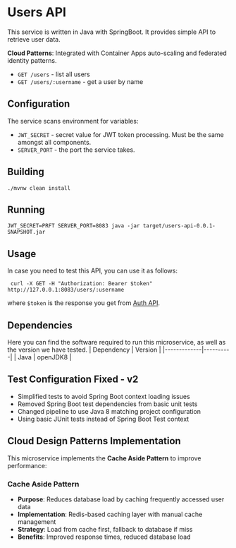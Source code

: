 # Users API
This service is written in Java with SpringBoot. It provides simple API to retrieve user data.

**Cloud Patterns**: Integrated with Container Apps auto-scaling and federated identity patterns.

- `GET /users` - list all users
- `GET /users/:username` - get a user by name

## Configuration

The service scans environment for variables:
- `JWT_SECRET` - secret value for JWT token processing. Must be the same amongst all components.
- `SERVER_PORT` - the port the service takes.

## Building

```
./mvnw clean install
```
## Running
```
JWT_SECRET=PRFT SERVER_PORT=8083 java -jar target/users-api-0.0.1-SNAPSHOT.jar
```
## Usage
In case you need to test this API, you can use it as follows:
```
 curl -X GET -H "Authorization: Bearer $token" http://127.0.0.1:8083/users/:username
```
where `$token` is the response you get from [Auth API](/auth-api). 

## Dependencies
Here you can find the software required to run this microservice, as well as the version we have tested. 
|  Dependency | Version  |
|-------------|----------|
| Java        | openJDK8 |

## Test Configuration Fixed - v2
- Simplified tests to avoid Spring Boot context loading issues
- Removed Spring Boot test dependencies from basic unit tests
- Changed pipeline to use Java 8 matching project configuration
- Using basic JUnit tests instead of Spring Boot Test context

## Cloud Design Patterns Implementation

This microservice implements the **Cache Aside Pattern** to improve performance:

### Cache Aside Pattern
- **Purpose**: Reduces database load by caching frequently accessed user data
- **Implementation**: Redis-based caching layer with manual cache management
- **Strategy**: Load from cache first, fallback to database if miss
- **Benefits**: Improved response times, reduced database load
